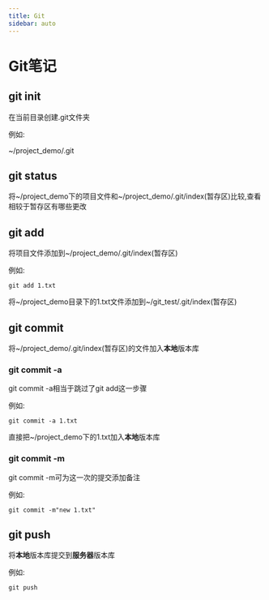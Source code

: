 ```yaml
---
title: Git
sidebar: auto
---
```

# Git笔记

## git init

在当前目录创建.git文件夹

例如:

\~/project_demo/.git



## git status

将\~/project_demo下的项目文件和\~/project_demo/.git/index(暂存区)比较,查看相较于暂存区有哪些更改



## git add

将项目文件添加到\~/project_demo/.git/index(暂存区)

例如:

```
git add 1.txt
```

将\~/project_demo目录下的1.txt文件添加到\~/git_test/.git/index(暂存区)



## git commit

将\~/project_demo/.git/index(暂存区)的文件加入**本地**版本库

### git commit -a

git commit -a相当于跳过了git add这一步骤

例如:

```
git commit -a 1.txt
```

直接把~/project_demo下的1.txt加入**本地**版本库

 ### git commit -m

git commit -m可为这一次的提交添加备注

例如:

```
git commit -m"new 1.txt"
```



## git push

将**本地**版本库提交到**服务器**版本库

例如:
```
git push
```

